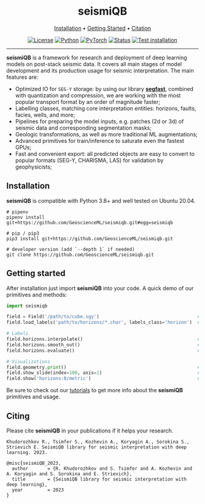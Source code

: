 <div align="center">

# seismiQB

<a href="#installation">Installation</a> •
<a href="#getting-started">Getting Started</a> •
<a href="#citing-seismicpro">Citation</a>


[![License](https://img.shields.io/github/license/analysiscenter/batchflow.svg)](https://www.apache.org/licenses/LICENSE-2.0)
[![Python](https://img.shields.io/badge/python-3.8-blue.svg)](https://python.org)
[![PyTorch](https://img.shields.io/badge/PyTorch-2.0-green.svg)](https://pytorch.org)
[![Status](https://github.com/GeoscienceML/seismiqb/actions/workflows/status.yml/badge.svg?branch=master&event=push)](https://github.com/GeoscienceML/seismiqb/actions/workflows/status.yml)
[![Test installation](https://github.com/GeoscienceML/seismiqb/actions/workflows/test-install.yml/badge.svg?branch=master&event=push)](https://github.com/GeoscienceML/seismiqb/actions/workflows/test-install.yml)
</div>

---


**seismiQB** is a framework for research and deployment of deep learning models on post-stack seismic data.
It covers all main stages of model development and its production usage for seismic interpretation. The main features are:

* Optimized IO for `SEG-Y` storage: by using our library **[segfast](https://github.com/analysiscenter/segfast)**, combined with quantization and compression, we are working with the most popular transport format by an order of magnitude faster;
* Labelling classes, matching core interpretation entities: horizons, faults, facies, wells, and more;
* Pipelines for preparing the model inputs, e.g. patches (2d or 3d) of seismic data and corresponding segmentation masks;
* Geologic transformations, as well as more traditional ML augmentations;
* Advanced primitives for train/inference to saturate even the fastest GPUs;
* Fast and convenient export: all predicted objects are easy to convert to popular formats (SEG-Y, CHARISMA, LAS) for validation by geophysicists;



## Installation
**seismiQB** is compatible with Python 3.8+ and well tested on Ubuntu 20.04.

    # pipenv
    pipenv install git+https://github.com/GeoscienceML/seismiqb.git#egg=seismiqb

    # pip / pip3
    pip3 install git+https://github.com/GeoscienceML/seismiqb.git

    # developer version (add `--depth 1` if needed)
    git clone https://github.com/GeoscienceML/seismiqb.git


## Getting started

After installation just import **seismiQB** into your code. A quick demo of our primitives and methods:
```python
import seismiqb

field = Field('/path/to/cube.sgy')                                    # Initialize field with SEG-Y
field.load_labels('path/to/horizons/*.char', labels_class='horizon')  # Add labeling

# Labels
field.horizons.interpolate()                                          # Fill in small holes
field.horizons.smooth_out()                                           # Smooth out and remove spikes
field.horizons.evaluate()                                             # Compute a quality control metric

# Visualizations
field.geometry.print()                                                # Display key stats about SEG-Y
field.show_slide(index=100, axis=1)                                   # Show 100-th crossline
field.show('horizons:0/metric')                                       # Show QC metric for one horizon

```

Be sure to check out our [tutorials](tutorials) to get more info about the **seismiQB** primitives and usage.



## Citing

Please cite **seismiQB** in your publications if it helps your research.

    Khudorozhkov R., Tsimfer S., Kozhevin A., Koryagin A., Sorokina S., Strievich E. SeismiQB library for seismic interpretation with deep learning. 2023.

```
@misc{seismiQB_2023,
  author       = {R. Khudorozhkov and S. Tsimfer and A. Kozhevin and A. Koryagin and S. Sorokina and E. Strievich},
  title        = {SeismiQB library for seismic interpretation with deep learning},
  year         = 2023
}
```
